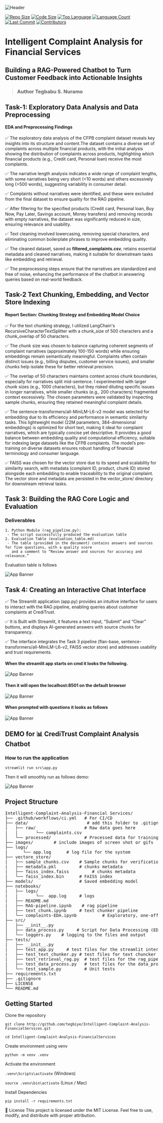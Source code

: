 ![Header](./images/chatbot-github-banner.png)

<p align="center">
    
[![Repo Size](https://img.shields.io/github/repo-size/tegbiye/Intelligent-Complaint-Analysis-FinancialServices)](https://github.com/tegbiye/Intelligent-Complaint-Analysis-FinancialServices)
[![Code Size](https://img.shields.io/github/languages/code-size/tegbiye/Intelligent-Complaint-Analysis-FinancialServices)](https://github.com/tegbiye/Intelligent-Complaint-Analysis-FinancialServices)
[![Top Language](https://img.shields.io/github/languages/top/tegbiye/Intelligent-Complaint-Analysis-FinancialServices)](https://github.com/tegbiye/Intelligent-Complaint-Analysis-FinancialServices)
[![Language Count](https://img.shields.io/github/languages/count/tegbiye/Intelligent-Complaint-Analysis-FinancialServices)](https://github.com/tegbiye/Intelligent-Complaint-Analysis-FinancialServices)
[![Last Commit](https://img.shields.io/github/last-commit/tegbiye/Intelligent-Complaint-Analysis-FinancialServices)](https://github.com/tegbiye/Intelligent-Complaint-Analysis-FinancialServices/commits/main)
[![Contributors](https://img.shields.io/github/contributors/tegbiye/Intelligent-Complaint-Analysis-FinancialServices)](https://github.com/tegbiye/Intelligent-Complaint-Analysis-FinancialServices/graphs/contributors)

</p>

# Intelligent Complaint Analysis for Financial Services

## Building a RAG-Powered Chatbot to Turn Customer Feedback into Actionable Insights

> ### Author Tegbabu S. Nuramo

## Task-1: Exploratory Data Analysis and Data Preprocessing

#### EDA and Preprocessing Findings

✅ The exploratory data analysis of the CFPB complaint dataset reveals key insights into its structure and content.The dataset contains a diverse set of complaints across multiple financial products, with the initial analysis showing the distribution of complaints across products, highlighting which financial products (e.g., Credit card, Personal loan) receive the most complaints.

✅ The narrative length analysis indicates a wide range of complaint lengths, with some narratives being very short (<10 words) and others excessively long (>500 words), suggesting variability in consumer detail.

✅ Complaints without narratives were identified, and these were excluded from the final dataset to ensure quality for the RAG pipeline.

✅ After filtering for the specified products (Credit card, Personal loan, Buy Now, Pay Later, Savings account, Money transfers) and removing records with empty narratives, the dataset was significantly reduced in size, ensuring relevance and usability.

✅ Text cleaning involved lowercasing, removing special characters, and eliminating common boilerplate phrases to improve embedding quality.

✅ The cleaned dataset, saved as **filtered_complaints.csv**, retains essential metadata and cleaned narratives, making it suitable for downstream tasks like embedding and retrieval.

✅ The preprocessing steps ensure that the narratives are standardized and free of noise, enhancing the performance of the chatbot in answering queries based on real-world feedback.

## Task-2 Text Chunking, Embedding, and Vector Store Indexing

#### Report Section: Chunking Strategy and Embedding Model Choice

✅ For the text chunking strategy, I utilized LangChain's RecursiveCharacterTextSplitter with a chunk_size of 500 characters and a chunk_overlap of 50 characters.

✅ The chunk size was chosen to balance capturing coherent segments of complaint narratives (approximately 100-150 words) while ensuring embeddings remain semantically meaningful. Complaints often contain distinct issues (e.g., billing disputes, customer service issues), and smaller chunks help isolate these for better retrieval precision.

✅ The overlap of 50 characters maintains context across chunk boundaries, especially for narratives split mid-sentence. I experimented with larger chunk sizes (e.g., 1000 characters), but they risked diluting specific issues in longer narratives, while smaller chunks (e.g., 200 characters) fragmented context excessively. The chosen parameters were validated by inspecting sample chunks, ensuring they retained meaningful complaint details.

✅ The sentence-transformers/all-MiniLM-L6-v2 model was selected for embedding due to its efficiency and performance in semantic similarity tasks. This lightweight model (22M parameters, 384-dimensional embeddings) is optimized for short text, making it ideal for complaint narratives, which are typically concise yet descriptive. It provides a good balance between embedding quality and computational efficiency, suitable for indexing large datasets like the CFPB complaints. The model’s pre-training on diverse datasets ensures robust handling of financial terminology and consumer language.

✅ FAISS was chosen for the vector store due to its speed and scalability for similarity search, with metadata (complaint ID, product, chunk ID) stored alongside each embedding to enable traceability to the original complaint. The vector store and metadata are persisted in the vector_store/ directory for downstream retrieval tasks.

## Task 3: Building the RAG Core Logic and Evaluation

### Deliverables

    1. Python Module (rag_pipeline.py): 
     - The script successfully produced the evaluation table
    2. Evaluation Table (evaluation_table.md)
     - The table (provided in the document) contains answers and sources for five questions, with a quality score  
       and a comment to “Review answer and sources for accuracy and relevance.”

Evaluation table is follows

![App Banner](images/Evaluation_table.png)

## Task 4: Creating an Interactive Chat Interface
✅ The Streamlit application (app.py) provides an intuitive interface for users to interact with the RAG pipeline, enabling queries about customer complaints at CrediTrust.

✅ It is Built with Streamlit, it features a text input, “Submit” and “Clear” buttons, and displays AI-generated answers with source chunks for transparency. 

✅ The interface integrates the Task 3 pipeline (flan-base, sentence-transformers/all-MiniLM-L6-v2, FAISS vector store) and addresses usability and trust requirements.

#### When the streamlit app starts on cmd it looks the following.
  
![App Banner](images/Stream_lit_starter.png)

#### Then it will open the localhost:8501 on the default browser

![App Banner](images/Capstone_Project_1.png)

#### When prompted with questions it looks as follows

![App Banner](images/Capstone_Project.png)

## DEMO for 📊 CrediTrust Complaint Analysis Chatbot

### How to run the application
    streamlit run src\app.py

Then it will smoothly run as follows demo:

![App Banner](images/CapstoneProject.gif)

## Project Structure

<pre>
Intelligent-Complaint-Analysis-Financial Services/
├── .github/workflows/ci.yml   # For CI/CD
├── data/                       # add this folder to .gitignore
│   ├── raw/                   # Raw data goes here
|   |       └── complaints.csv
│   └── processed/             # Processed data for training
├── images/        # include images of screen shot or gifs 
├── logs/
|      └── app.log      # log file for the system
├── vectore_store/
|   ├── sample_chunks.csv    # Sample chunks for verification
|   ├── metadata.pkl         # chunks metadata
|   ├── faiss_index.faiss         # chunks metadata
|   └── faiss_index.bin      # FAISS index
├── models/                  # Saved embedding model
├── notebooks/
|   ├── logs/
|   |       └──  app.log     # logs
|   ├── README.md
|   ├── RAG-pipeline.ipynb    # rag pipeline
|   ├── text_chunk.ipynb     # text chunker pipeline
│   └── complaints-EDA.ipynb          # Exploratory, one-off analysis
├── src/
│   ├── __init__.py
│   ├── data_process.py     # Script for Data Processing (EDA)
│   └── loggers.py    # logging to the files and output
├── tests/
|   ├── __init__.py
|   ├── test_app.py     # test files for the streamlit interface
|   ├── test_text_chunker.py # test files for text chuncker
|   ├── test_retrieval_rag.py  # test files for the rag_pipeline
|   ├── test_data_process.py   # test files for the data_process
│   └── test_sample.py         # Unit tests
├── requirements.txt
├── .gitignore
├── LICENSE
└── README.md
</pre>

## Getting Started

Clone the repository

`git clone http://github.com/tegbiye/Intelligent-Complaint-Analysis-FinancialServices.git`

`cd Intelligent-Complaint-Analysis-FinancialServices`

Create environment using venv

`python -m venv .venv`

Activate the environment

`.venv\Scripts\activate` (Windows)

`source .venv\bin\activate` (Linux / Mac)

Install Dependencies

`pip install -r requirements.txt`

📜 License This project is licensed under the MIT License. Feel free to use, modify, and distribute with proper attribution.
